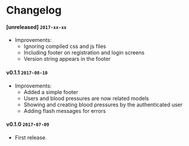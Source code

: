 # Changelog

#### [unreleased] `2017-xx-xx`
- Improvements:
  - Ignoring compiled css and js files
  - Including footer on registration and login screens
  - Version string appears in the footer

#### v0.1.1 `2017-08-10`
- Improvements:
  - Added a simple footer
  - Users and blood pressures are now related models
  - Showing and creating blood pressures by the authenticated user
  - Adding flash messages for errors

#### v0.1.0 `2017-07-09`
- First release.
